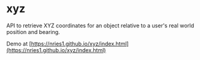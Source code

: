 # xyz
API to retrieve XYZ coordinates for an object relative to a user's real world position and bearing.

Demo at [https://nries1.github.io/xyz/index.html](https://nries1.github.io/xyz/index.html)
